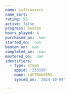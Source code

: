 ```yaml
---
name: Luftrausers
name_sort: ''
rating: 55
active: false
progress: beaten
hours_played: 4
purchased_on: .nan
started_on: .nan
beaten_on: .nan
completed_on: .nan
mastered_on: .nan
identifiers:
  - type: steam
    appid: '233150'
    name: LUFTRAUSERS
    synced_on: '2024-10-04'

---
```


